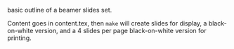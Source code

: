 basic outline of a beamer slides set.  

Content goes in content.tex, then 
`make` will create slides for display, a black-on-white version, and a 4 slides per page black-on-white version for printing.
